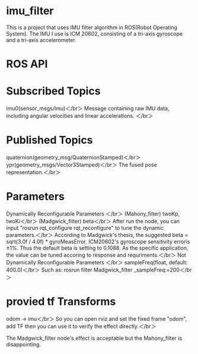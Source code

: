 # imu_filter

This is a project that uses IMU filter algorithm in ROS(Robot Operating System). The IMU I use is ICM 20602, consisting of a tri-axis gyroscope and a tri-axis accelerometer.

# ROS API
# Subscribed Topics
imu0(sensor_msgs/Imu)＜/br＞
    Message containing raw IMU data, including angular velocities and linear accelerations. ＜/br＞
# Published Topics
quaternion(geometry_msg/QuaternionStamped)＜/br＞
ypr(geometry_msgs/Vector3Stamped)＜/br＞
    The fused pose representation.＜/br＞
# Parameters
Dynamically Reconfigurable Parameters ＜/br＞
(Mahony_filter)  twoKp, twoKi＜/br＞
(Madgwick_filter) beta＜/br＞
After run the node, you can input "rosrun rqt_configure rqt_reconfigure" to tune the dynamic parameters.＜/br＞
According to Madgwick's thesis, the suggested beta = sqrt(3.0f / 4.0f) * gyroMeasError. ICM20602's  gyroscope sensitivity erroris ±1%. Thus the default beta is setting to 0.1088. As the specific application, the value can be tuned accoring to response and requriments.＜/br＞
Not Dynamically Reconfigurable Parameters ＜/br＞
sampleFreq(float, default: 400.0)＜/br＞
Such as: rosrun filter Madgwick_filter _sampleFreq:=200＜/br＞
# provied tf Transforms
odom -> imu＜/br＞
So you can open rviz and set the fixed frame "odom", add TF then you can use it to verify the effect directly.＜/br＞

The Madgwick_filter node's effect is acceptable but the Mahony_filter is disappointing.

